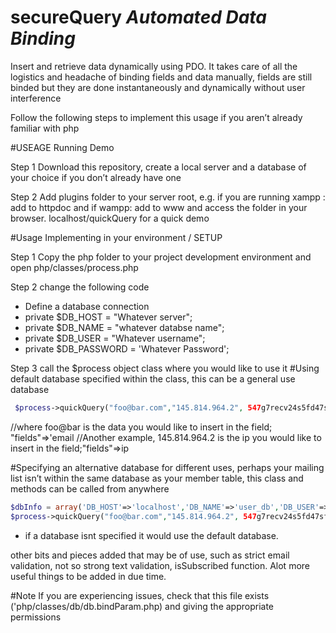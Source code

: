 # secureQuery _Automated Data Binding_
Insert and retrieve data dynamically using PDO. It takes care of all the logistics and headache of binding fields and data manually, fields are still binded but they are done instantaneously and dynamically without user interference

Follow the following steps to implement this usage if you aren’t already familiar with php

#USEAGE Running Demo

Step 1
Download this repository, create a local server and a database of your choice if you don’t already have one

Step 2
Add plugins folder to your server root, e.g. if you are running xampp : add to httpdoc and if wampp: add to www and access the folder in 
your browser. localhost/quickQuery for a quick demo

#Usage Implementing in your environment / SETUP

Step 1
Copy the php folder to your project development environment and open php/classes/process.php

Step 2 change the following code
 - Define a database connection 
  - private $DB_HOST =     "Whatever server";
  - private $DB_NAME =     "whatever databse name";
  - private $DB_USER =     "Whatever username";
  - private $DB_PASSWORD = 'Whatever Password';
  
  Step 3 call the $process object class where you would like to use it
#Using default database specified within the class, this can be a general use database
```php
 $process->quickQuery("foo@bar.com","145.814.964.2", 547g7recv24s5fd47sf54s, 2015-11-2015, array('table'=>'subscribers',"fields"=>'email, ip_address, unsubscribe_key, added_on'));
 ```
 //where foo@bar is the data you would like to insert in the field; "fields"=>'email
  //Another example, 145.814.964.2 is the ip you would like to insert in the field;"fields"=>ip 
  
 #Specifying an alternative database for different uses, perhaps your mailing list isn’t within the same database as your member table, this class and methods can be called from anywhere
 ```php
 $dbInfo = array('DB_HOST'=>'localhost','DB_NAME'=>'user_db','DB_USER'=>'root','DB_PASSWORD'=>'testing');
 $process->quickQuery("foo@bar.com","145.814.964.2", 547g7recv24s5fd47sf54s, 2015-11-2015, array('db'=>$dbInfo, table'=>'subscribers',"fields"=>'email, ip_address, unsubscribe_key, added_on'));
 ```
 * if a database isnt specified it would use the default database.
 
other bits and pieces added that may be of use, such as strict email validation, not so strong text validation, isSubscribed function. Alot more useful things to be added in due time.

#Note
If you are experiencing issues, check that this file exists ('php/classes/db/db.bindParam.php) and giving the appropriate permissions
